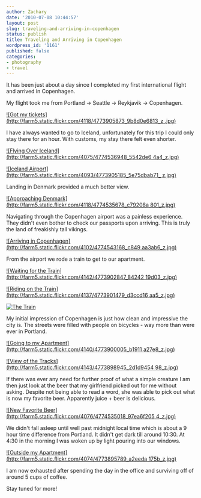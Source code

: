 ```yaml
---
author: Zachary
date: '2010-07-08 10:44:57'
layout: post
slug: traveling-and-arriving-in-copenhagen
status: publish
title: Traveling and Arriving in Copenhagen
wordpress_id: '1161'
published: false
categories:
- photography
- travel
---
```


It has been just about a day since I completed my first international flight
and arrived in Copenhagen.

My flight took me from Portland -> Seattle -> Reykjavik -> Copenhagen.

[![Got my tickets](http://farm5.static.flickr.com/4118/4773905873_9b8d0e6813_z
.jpg)](http://www.flickr.com/photos/zacharyz/4773905873/)

I have always wanted to go to Iceland, unfortunately for this trip I could
only stay there for an hour. With customs, my stay there felt even shorter.

[![Flying Over Iceland](http://farm5.static.flickr.com/4075/4774536948_5542de6
4a4_z.jpg)](http://www.flickr.com/photos/zacharyz/4774536948/)

[![Iceland Airport](http://farm5.static.flickr.com/4093/4773905185_5e75dbab71_
z.jpg)](http://www.flickr.com/photos/zacharyz/4773905185/)

Landing in Denmark provided a much better view.

[![Approaching Denmark](http://farm5.static.flickr.com/4118/4774535678_c79208a
801_z.jpg)](http://www.flickr.com/photos/zacharyz/4774535678/)

Navigating through the Copenhagen airport was a painless experience. They
didn't even bother to check our passports upon arriving. This is truly the
land of freakishly tall vikings.

[![Arriving in Copenhagen](http://farm5.static.flickr.com/4102/4774543168_c849
aa3ab6_z.jpg)](http://www.flickr.com/photos/zacharyz/4774543168/)

From the airport we rode a train to get to our apartment.

[![Waiting for the Train](http://farm5.static.flickr.com/4142/4773902847_84242
19d03_z.jpg)](http://www.flickr.com/photos/zacharyz/4773902847/)

[![Riding on the Train](http://farm5.static.flickr.com/4137/4773901479_d3ccd16
aa5_z.jpg)](http://www.flickr.com/photos/zacharyz/4773901479/)

[![The Train](http://farm5.static.flickr.com/4075/4774539740_95b7918495_z.jpg)
](http://www.flickr.com/photos/zacharyz/4774539740/)

My initial impression of Copenhagen is just how clean and impressive the city
is. The streets were filled with people on bicycles - way more than were ever
in Portland.

[![Going to my Apartment](http://farm5.static.flickr.com/4140/4773900005_b1911
a27e8_z.jpg)](http://www.flickr.com/photos/zacharyz/4773900005/)

[![View of the Tracks](http://farm5.static.flickr.com/4143/4773898945_2d1d9454
98_z.jpg)](http://www.flickr.com/photos/zacharyz/4773898945/)

If there was ever any need for further proof of what a simple creature I am
then just look at the beer that my girlfriend picked out for me without
asking. Despite not being able to read a word, she was able to pick out what
is now my favorite beer. Apparently juice + beer is delicious.

[![New Favorite Beer](http://farm5.static.flickr.com/4076/4774535018_97ea6f205
4_z.jpg)](http://www.flickr.com/photos/zacharyz/4774535018/)

We didn't fall asleep until well past midnight local time which is about a 9
hour time difference from Portland. It didn't get dark till around 10:30. At
4:30 in the morning I was woken up by light pouring into our windows.

[![Outside my Apartment](http://farm5.static.flickr.com/4074/4773895789_a2eeda
175b_z.jpg)](http://www.flickr.com/photos/zacharyz/4773895789/)

I am now exhausted after spending the day in the office and surviving off of
around 5 cups of coffee.

Stay tuned for more!

